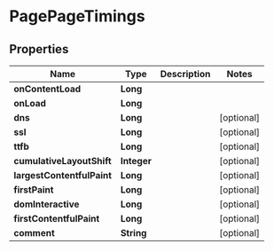 

# PagePageTimings


## Properties

| Name | Type | Description | Notes |
|------------ | ------------- | ------------- | -------------|
|**onContentLoad** | **Long** |  |  |
|**onLoad** | **Long** |  |  |
|**dns** | **Long** |  |  [optional] |
|**ssl** | **Long** |  |  [optional] |
|**ttfb** | **Long** |  |  [optional] |
|**cumulativeLayoutShift** | **Integer** |  |  [optional] |
|**largestContentfulPaint** | **Long** |  |  [optional] |
|**firstPaint** | **Long** |  |  [optional] |
|**domInteractive** | **Long** |  |  [optional] |
|**firstContentfulPaint** | **Long** |  |  [optional] |
|**comment** | **String** |  |  [optional] |



